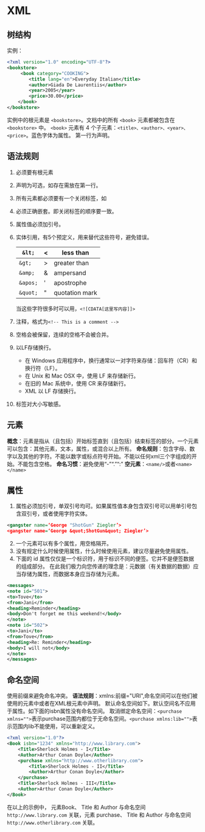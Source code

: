 # XML

## 树结构

实例：

```xml
<?xml version="1.0" encoding="UTF-8"?>
<bookstore>
     <book category="COOKING">
		<title lang="en">Everyday Italian</title>
		<author>Giada De Laurentiis</author>
		<year>2005</year>
		<price>30.00</price>
	</book>
</bookstore>
```
实例中的根元素是 `<bookstore>`。文档中的所有 `<book>` 元素都被包含在 `<bookstore>` 中。
`<book>` 元素有 4 个子元素：`<title>、<author>、<year>、<price>`。蓝色字体为属性。
第一行为声明。

## 语法规则

1. 必须要有根元素
2. 声明为可选，如存在需放在第一行。
3. 所有元素都必须要有一个关闭标签，如</book>
4. 必须正确嵌套。即关闭标签的顺序要一致。
5. 属性值必须加引号。
6. 实体引用，有5个预定义，用来替代这些符号，避免错误。

    | `&lt;`   | <    | less   than      |
    | ------ | ---- | ---------------- |
    | `&gt;`   | >    | greater   than   |
    | `&amp;`  | &    | ampersand        |
    | `&apos;` | '    | apostrophe       |
    | `&quot;` | "    | quotation   mark |

    当这些字符很多时可以用，`<![CDATA[这里写内容]]>`
7. 注释，格式为`<!-- This is a comment -->`
8. 空格会被保留，连续的空格不会被合并。
9. 以LF存储换行。

    - 在 Windows 应用程序中，换行通常以一对字符来存储：回车符（CR）和换行符（LF）。
    - 在 Unix 和 Mac OSX 中，使用 LF 来存储新行。
    - 在旧的 Mac 系统中，使用 CR 来存储新行。
    - XML 以 LF 存储换行。

10. 标签对大小写敏感。

## 元素

**概念**：元素是指从（且包括）开始标签直到（且包括）结束标签的部分。一个元素可以包含：其他元素，文本，属性，或混合以上所有。
**命名规则**：包含字母、数字以及其他的字符。不能以数字或标点符号开始。不能以任何xml三个字组成的开始。不能包含空格。
**命名习惯**：避免使用“-”“.”“:”
**空元素**：`<name/>`或者`<name> </name>`

## 属性

1. 属性必须加引号，单双引号均可。如果属性值本身包含双引号可以用单引号包含双引号，或者使用字符实体。
```xml
<gangster name=‘George "ShotGun" Ziegler’>
<gangster name=‘George &quot;ShotGun&quot; Ziegler’>
```
2. 一个元素可以有多个属性，用空格隔开。
3. 没有规定什么时候使用属性，什么时候使用元素，建议尽量避免使用属性。
4. 下面的 id 属性仅仅是一个标识符，用于标识不同的便签。它并不是便签数据的组成部分。
    在此我们极力向您传递的理念是：元数据（有关数据的数据）应当存储为属性，而数据本身应当存储为元素。
```xml
<messages>
<note id="501">
<to>Tove</to>
<from>Jani</from>
<heading>Reminder</heading>
<body>Don't forget me this weekend!</body>
</note>
<note id="502">
<to>Jani</to>
<from>Tove</from>
<heading>Re: Reminder</heading>
<body>I will not</body>
</note>
</messages>
```
## 命名空间

使用前缀来避免命名冲突。
**语法规则**：xmlns:前缀="URI",命名空间可以在他们被使用的元素中或者在XML根元素中声明。
默认命名空间如下。默认空间名不应用于属性。如下面的isbn属性没有命名空间。
取消绑定命名空间：`<purchase  xmlns="">`表示purchase范围内都位于无命名空间。`<purchase xmlns:lib="">`表示范围内lib不能使用，可以重新定义。

```xml
<?xml version="1.0"?>
<Book isbn="1234" xmlns="http://www.library.com">
    <Title>Sherlock Holmes - I</Title>
    <Author>Arthur Conan Doyle</Author>
    <purchase xmlns="http://www.otherlibrary.com">
        <Title>Sherlock Holmes - II</Title>
        <Author>Arthur Conan Doyle</Author>
    </purchase>
    <Title>Sherlock Holmes - III</Title>
    <Author>Arthur Conan Doyle</Author>
</Book>
```
在以上的示例中， 元素Book、 Title 和 Author 与命名空间`http://www.library.com` 关联，元素 purchase、 Title 和 Author 与命名空间`http://www.otherlibrary.com` 关联。
    
